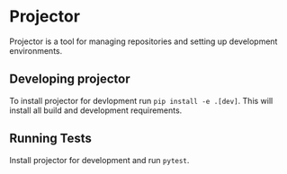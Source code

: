 # Projector

Projector is a tool for managing repositories and setting up development
environments.


## Developing projector

To install projector for devlopment run `pip install -e .[dev]`. This will
install all build and development requirements.


## Running Tests

Install projector for development and run `pytest`.

